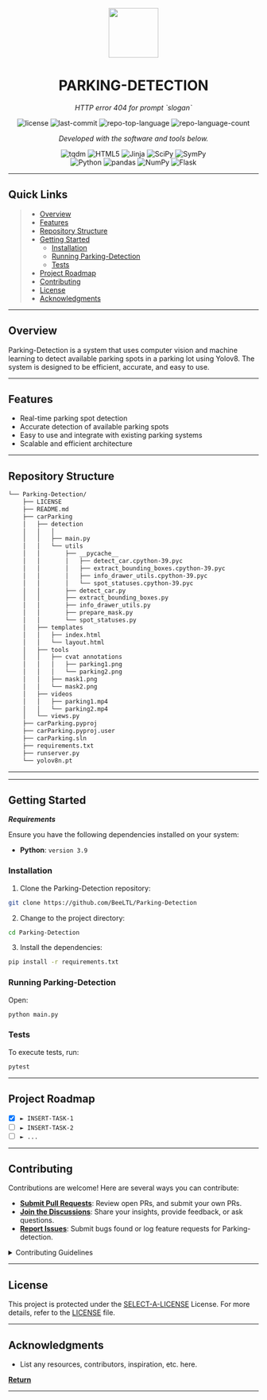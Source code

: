 
<p align="center">
  <img src="https://cdn-icons-png.flaticon.com/512/6295/6295417.png" width="100" />
</p>
<p align="center">
    <h1 align="center">PARKING-DETECTION</h1>
</p>
<p align="center">
    <em>HTTP error 404 for prompt `slogan`</em>
</p>
<p align="center">
	<img src="https://img.shields.io/github/license/BeeLTL/Parking-Detection?style=flat&color=0080ff" alt="license">
	<img src="https://img.shields.io/github/last-commit/BeeLTL/Parking-Detection?style=flat&logo=git&logoColor=white&color=0080ff" alt="last-commit">
	<img src="https://img.shields.io/github/languages/top/BeeLTL/Parking-Detection?style=flat&color=0080ff" alt="repo-top-language">
	<img src="https://img.shields.io/github/languages/count/BeeLTL/Parking-Detection?style=flat&color=0080ff" alt="repo-language-count">
<p>
<p align="center">
		<em>Developed with the software and tools below.</em>
</p>
<p align="center">
	<img src="https://img.shields.io/badge/tqdm-FFC107.svg?style=flat&logo=tqdm&logoColor=black" alt="tqdm">
	<img src="https://img.shields.io/badge/HTML5-E34F26.svg?style=flat&logo=HTML5&logoColor=white" alt="HTML5">
	<img src="https://img.shields.io/badge/Jinja-B41717.svg?style=flat&logo=Jinja&logoColor=white" alt="Jinja">
	<img src="https://img.shields.io/badge/SciPy-8CAAE6.svg?style=flat&logo=SciPy&logoColor=white" alt="SciPy">
	<img src="https://img.shields.io/badge/SymPy-3B5526.svg?style=flat&logo=SymPy&logoColor=white" alt="SymPy">
	<br>
	<img src="https://img.shields.io/badge/Python-3776AB.svg?style=flat&logo=Python&logoColor=white" alt="Python">
	<img src="https://img.shields.io/badge/pandas-150458.svg?style=flat&logo=pandas&logoColor=white" alt="pandas">
	<img src="https://img.shields.io/badge/NumPy-013243.svg?style=flat&logo=NumPy&logoColor=white" alt="NumPy">
	<img src="https://img.shields.io/badge/Flask-000000.svg?style=flat&logo=Flask&logoColor=white" alt="Flask">
</p>
<hr>

##  Quick Links

> - [ Overview](#-overview)
> - [ Features](#-features)
> - [ Repository Structure](#-repository-structure)
> - [ Getting Started](#-getting-started)
>   - [ Installation](#-installation)
>   - [ Running Parking-Detection](#-running-Parking-Detection)
>   - [ Tests](#-tests)
> - [ Project Roadmap](#-project-roadmap)
> - [ Contributing](#-contributing)
> - [ License](#-license)
> - [ Acknowledgments](#-acknowledgments)

---

##  Overview

Parking-Detection is a system that uses computer vision and machine learning to detect available parking spots in a parking lot using Yolov8. The system is designed to be efficient, accurate, and easy to use.

---

##  Features

* Real-time parking spot detection
* Accurate detection of available parking spots
* Easy to use and integrate with existing parking systems
* Scalable and efficient architecture

---

##  Repository Structure

```sh
└── Parking-Detection/
    ├── LICENSE
    ├── README.md
    ├── carParking
    │   ├── detection
    │   │   │   
    │   │   ├── main.py
    │   │   └── utils
    │   │       ├── __pycache__
    │   │       │   ├── detect_car.cpython-39.pyc
    │   │       │   ├── extract_bounding_boxes.cpython-39.pyc
    │   │       │   ├── info_drawer_utils.cpython-39.pyc
    │   │       │   └── spot_statuses.cpython-39.pyc
    │   │       ├── detect_car.py
    │   │       ├── extract_bounding_boxes.py
    │   │       ├── info_drawer_utils.py
    │   │       ├── prepare_mask.py
    │   │       └── spot_statuses.py
    │   ├── templates
    │   │   ├── index.html
    │   │   └── layout.html
    │   ├── tools
    │   │   ├── cvat annotations
    │   │   │   ├── parking1.png
    │   │   │   └── parking2.png
    │   │   ├── mask1.png
    │   │   └── mask2.png
    │   ├── videos
    │   │   ├── parking1.mp4
    │   │   └── parking2.mp4
    │   └── views.py
    ├── carParking.pyproj
    ├── carParking.pyproj.user
    ├── carParking.sln
    ├── requirements.txt
    ├── runserver.py
    └── yolov8n.pt
```

---





---

##  Getting Started

***Requirements***

Ensure you have the following dependencies installed on your system:

* **Python**: `version 3.9`

###  Installation

1. Clone the Parking-Detection repository:

```sh
git clone https://github.com/BeeLTL/Parking-Detection
```

2. Change to the project directory:

```sh
cd Parking-Detection
```

3. Install the dependencies:

```sh
pip install -r requirements.txt
```

###  Running Parking-Detection

Open:

```sh
python main.py
```

###  Tests

To execute tests, run:

```sh
pytest
```

---

##  Project Roadmap

- [X] `► INSERT-TASK-1`
- [ ] `► INSERT-TASK-2`
- [ ] `► ...`

---

##  Contributing

Contributions are welcome! Here are several ways you can contribute:

- **[Submit Pull Requests](https://github.com/BeeLTL/Parking-Detection/blob/main/CONTRIBUTING.md)**: Review open PRs, and submit your own PRs.
- **[Join the Discussions](https://github.com/BeeLTL/Parking-Detection/discussions)**: Share your insights, provide feedback, or ask questions.
- **[Report Issues](https://github.com/BeeLTL/Parking-Detection/issues)**: Submit bugs found or log feature requests for Parking-detection.

<details closed>
    <summary>Contributing Guidelines</summary>

1. **Fork the Repository**: Start by forking the project repository to your GitHub account.
2. **Clone Locally**: Clone the forked repository to your local machine using a Git client.
   ```sh
   git clone https://github.com/BeeLTL/Parking-Detection
   ```
3. **Create a New Branch**: Always work on a new branch, giving it a descriptive name.
   ```sh
   git checkout -b new-feature-x
   ```
4. **Make Your Changes**: Develop and test your changes locally.
5. **Commit Your Changes**: Commit with a clear message describing your updates.
   ```sh
   git commit -m 'Implemented new feature x.'
   ```
6. **Push to GitHub**: Push the changes to your forked repository.
   ```sh
   git push origin new-feature-x
   ```
7. **Submit a Pull Request**: Create a PR against the original project repository. Clearly describe the changes and their motivations.

Once your PR is reviewed and approved, it will be merged into the main branch.

</details>

---

##  License

This project is protected under the [SELECT-A-LICENSE](https://choosealicense.com/licenses) License. For more details, refer to the [LICENSE](https://choosealicense.com/licenses/) file.

---

##  Acknowledgments

- List any resources, contributors, inspiration, etc. here.

[**Return**](#-quick-links)

---


